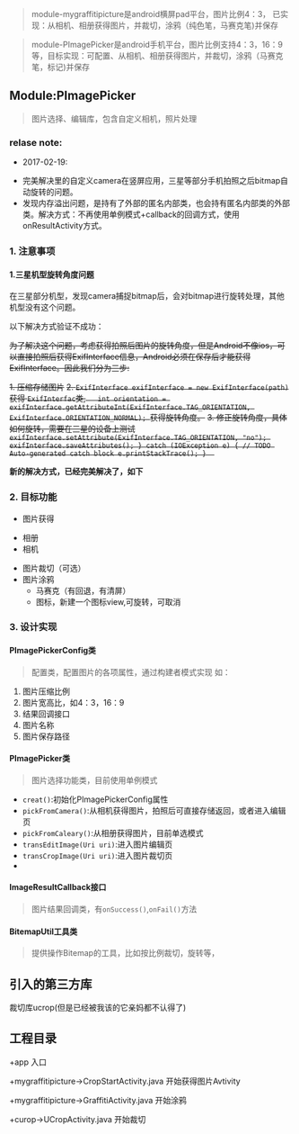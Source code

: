 
> module-mygraffitipicture是android横屏pad平台，图片比例4：3， 已实现：从相机、相册获得图片，并裁切，涂鸦（纯色笔，马赛克笔)并保存

> module-PImagePicker是android手机平台，图片比例支持4：3，16：9等，目标实现：可配置、从相机、相册获得图片，并裁切，涂鸦（马赛克笔，标记)并保存

## Module:PImagePicker

>图片选择、编辑库，包含自定义相机，照片处理

### relase note:
+ 2017-02-19:
 - 完美解决里的自定义camera在竖屏应用，三星等部分手机拍照之后bitmap自动旋转的问题。
 - 发现内存溢出问题，是持有了外部的匿名内部类，也会持有匿名内部类的外部类。解决方式：不再使用单例模式+callback的回调方式，使用onResultActivity方式。

### 1. 注意事项
#### 1.三星机型旋转角度问题


在三星部分机型，发现camera捕捉bitmap后，会对bitmap进行旋转处理，其他机型没有这个问题。

以下解决方式验证不成功：

~~为了解决这个问题，考虑获得拍照后图片的旋转角度，但是Android不像ios，可以直接拍照后获得ExifInterface信息，Android必须在保存后才能获得ExifInterface。因此我们分为三步:~~


~~1. 压缩存储图片~~
~~2.  `ExifInterface exifInterface = new ExifInterface(path)`获得 `ExifInterfac`类,`    int orientation = exifInterface.getAttributeInt(ExifInterface.TAG_ORIENTATION, ExifInterface.ORIENTATION_NORMAL);  `获得旋转角度。~~
~~3. 修正旋转角度，具体如何旋转，需要在三星的设备上测试`
exifInterface.setAttribute(ExifInterface.TAG_ORIENTATION, "no");
exifInterface.saveAttributes();
} catch (IOException e) {
// TODO Auto-generated catch block
e.printStackTrace();
}  
`~~


**新的解决方式，已经完美解决了，如下**



### 2. 目标功能
* 图片获得
 - 相册
 - 相机
* 图片裁切（可选）
* 图片涂鸦
  - 马赛克（有回退，有清屏）
  - 图标，新建一个图标view,可旋转，可取消


### 3. 设计实现 
#### PImagePickerConfig类
>配置类，配置图片的各项属性，通过构建者模式实现
如：

1. 图片压缩比例
2. 图片宽高比，如4：3，16：9
3. 结果回调接口
4. 图片名称
5. 图片保存路径

#### PImagePicker类
>图片选择功能类，目前使用单例模式

* `creat()`:初始化PImagePickerConfig属性
* `pickFromCamera()`:从相机获得图片，拍照后可直接存储返回，或者进入编辑页
* `pickFromCaleary()`:从相册获得图片，目前单选模式
* `transEditImage(Uri uri)`:进入图片编辑页
* `transCropImage(Uri uri)`:进入图片裁切页
* 

#### ImageResultCallback接口
>图片结果回调类，有`onSuccess()`,`onFail()`方法 

#### BitemapUtil工具类
>提供操作Bitemap的工具，比如按比例裁切，旋转等，


## 引入的第三方库

裁切库ucrop(但是已经被我该的它亲妈都不认得了)


##  工程目录

+app 入口

+mygraffitipicture->CropStartActivity.java 开始获得图片Avtivity

+mygraffitipicture->GraffitiActivity.java  开始涂鸦

+curop->UCropActivity.java  开始裁切






